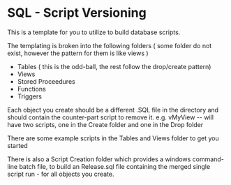 # SQL - Script Versioning

This is a template for you to utilize to build database scripts.

The templating is broken into the following folders ( some folder do not exist, however the pattern for them is like views )

* Tables ( this is the odd-ball, the rest follow the drop/create pattern)
* Views
* Stored Proceedures
* Functions
* Triggers

Each object you create should be a different .SQL file in the directory and should contain the counter-part script to remove it.
e.g. vMyView -- will have two scripts, one in the Create folder and one in the Drop folder

There are some example scripts in the Tables and Views folder to get you started

There is also a Script Creation folder which provides a windows command-line batch file, to build an Release.sql file containing the merged single script run - for all objects you create.

